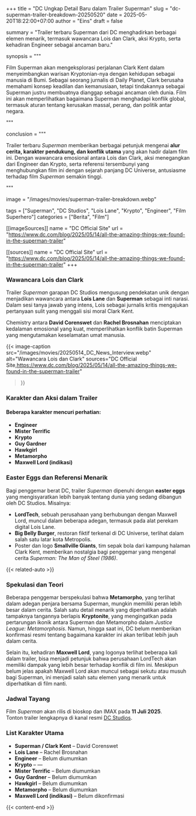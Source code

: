 +++
title = "DC Ungkap Detail Baru dalam Trailer Superman"
slug = "dc-superman-trailer-breakdown-20250520"
date = 2025-05-20T18:22:00+07:00
author = "Eins"
draft = false

summary = "Trailer terbaru Superman dari DC menghadirkan berbagai elemen menarik, termasuk wawancara Lois dan Clark, aksi Krypto, serta kehadiran Engineer sebagai ancaman baru."

synopsis = """<p>Film Superman akan mengeksplorasi perjalanan Clark Kent dalam menyeimbangkan warisan Kryptonian-nya dengan kehidupan sebagai manusia di Bumi. Sebagai seorang jurnalis di Daily Planet, Clark berusaha memahami konsep keadilan dan kemanusiaan, tetapi tindakannya sebagai Superman justru membuatnya dianggap sebagai ancaman oleh dunia. Film ini akan memperlihatkan bagaimana Superman menghadapi konflik global, termasuk aturan tentang kerusakan massal, perang, dan politik antar negara.</p>"""

conclusion = """<p>Trailer terbaru <em>Superman</em> memberikan berbagai petunjuk mengenai <strong>alur cerita, karakter pendukung, dan konflik utama</strong> yang akan hadir dalam film ini. Dengan wawancara emosional antara Lois dan Clark, aksi menegangkan dari Engineer dan Krypto, serta referensi tersembunyi yang menghubungkan film ini dengan sejarah panjang DC Universe, antusiasme terhadap film <em>Superman</em> semakin tinggi.</p>"""

image = "/images/movies/superman-trailer-breakdown.webp"

tags = ["Superman", "DC Studios", "Lois Lane", "Krypto", "Engineer", "Film Superhero"]
categories = ["Berita", "Film"]

[[imageSources]]
name = "DC Official Site"
url = "https://www.dc.com/blog/2025/05/14/all-the-amazing-things-we-found-in-the-superman-trailer"


[[sources]]
name = "DC Official Site"
url = "https://www.dc.com/blog/2025/05/14/all-the-amazing-things-we-found-in-the-superman-trailer"
+++

### **Wawancara Lois dan Clark**


Trailer *Superman* garapan DC Studios mengusung pendekatan unik dengan menjadikan wawancara antara **Lois Lane** dan **Superman** sebagai inti narasi. Dalam sesi tanya jawab yang intens, Lois sebagai jurnalis kritis mengajukan pertanyaan sulit yang menggali sisi moral Clark Kent.

Chemistry antara **David Corenswet** dan **Rachel Brosnahan** menciptakan kedalaman emosional yang kuat, memperlihatkan konflik batin Superman yang mengutamakan keselamatan umat manusia.

{{< image-caption
  src="/images/movies/20250514_DC_News_Interview.webp"
  alt="Wawancara Lois dan Clark"
  sources="DC Official Site,https://www.dc.com/blog/2025/05/14/all-the-amazing-things-we-found-in-the-superman-trailer" 
>}}

### **Karakter dan Aksi dalam Trailer**

#### Beberapa karakter mencuri perhatian:

- **Engineer**
- **Mister Terrific**
- **Krypto**
- **Guy Gardner**
- **Hawkgirl**
- **Metamorpho**
- **Maxwell Lord (indikasi)**



### **Easter Eggs dan Referensi Menarik**

Bagi penggemar berat DC, trailer *Superman* dipenuhi dengan **easter eggs** yang mengisyaratkan lebih banyak tentang dunia yang sedang dibangun oleh DC Studios. Misalnya:

- **LordTech**, sebuah perusahaan yang berhubungan dengan Maxwell Lord, muncul dalam beberapa adegan, termasuk pada alat perekam digital Lois Lane.  
- **Big Belly Burger**, restoran fiktif terkenal di DC Universe, terlihat dalam salah satu latar kota Metropolis.  
- Poster dan logo **Smallville Giants**, tim sepak bola dari kampung halaman Clark Kent, memberikan nostalgia bagi penggemar yang mengenal cerita *Superman: The Man of Steel (1986)*.


{{< related-auto >}}

### **Spekulasi dan Teori**

Beberapa penggemar berspekulasi bahwa **Metamorpho**, yang terlihat dalam adegan penjara bersama Superman, mungkin memiliki peran lebih besar dalam cerita. Salah satu detail menarik yang diperhatikan adalah tampaknya tangannya berlapis **Kryptonite**, yang mengingatkan pada pertarungan ikonik antara Superman dan Metamorpho dalam *Justice League: Metamorphosis*. Namun, hingga saat ini, DC belum memberikan konfirmasi resmi tentang bagaimana karakter ini akan terlibat lebih jauh dalam cerita.

Selain itu, kehadiran **Maxwell Lord**, yang logonya terlihat beberapa kali dalam trailer, bisa menjadi petunjuk bahwa perusahaan LordTech akan memiliki dampak yang lebih besar terhadap konflik di film ini. Meskipun belum jelas apakah Maxwell Lord akan muncul sebagai sekutu atau musuh bagi Superman, ini menjadi salah satu elemen yang menarik untuk diperhatikan di film nanti.



### **Jadwal Tayang**

Film *Superman* akan rilis di bioskop dan IMAX pada **11 Juli 2025**.  
Tonton trailer lengkapnya di kanal resmi [DC Studios](https://www.dc.com).



### **List Karakter Utama**

- **Superman / Clark Kent** – David Corenswet  
- **Lois Lane** – Rachel Brosnahan  
- **Engineer** – Belum diumumkan  
- **Krypto** – —  
- **Mister Terrific** – Belum diumumkan  
- **Guy Gardner** – Belum diumumkan  
- **Hawkgirl** – Belum diumumkan  
- **Metamorpho** – Belum diumumkan  
- **Maxwell Lord (indikasi)** – Belum dikonfirmasi


 

{{< content-end >}}